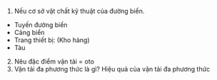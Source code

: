 1. Nếu cơ sở vật chất kỹ thuật của đường biển.
- Tuyến đường biển 
- Cảng biển 
- Trang thiết bị: (Kho hàng)
- Tàu
2. Nêu đặc điểm vận tải = oto
3. Vận tải đa phương thức là gì? Hiệu quả của vận tải đa phương thức
   